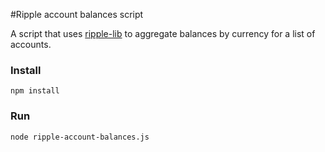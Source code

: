 #Ripple account balances script

A script that uses [ripple-lib](https://github.com/ripple/ripple-lib) to aggregate balances by currency for a list of accounts.

### Install
`npm install`

### Run

```shell
node ripple-account-balances.js
```